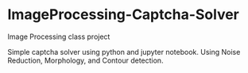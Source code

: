 # ImageProcessing-Captcha-Solver
Image Processing class project

Simple captcha solver using python and jupyter notebook. 
Using Noise Reduction, Morphology, and Contour detection.
